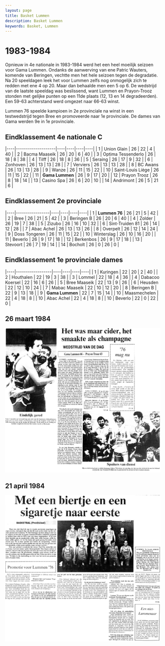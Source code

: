 ```yaml
---
layout: page
title: Basket Lummen
description: Basket Lummen
keywords: Basket, Lummen
---
```


# 1983-1984

Opnieuw in 4e nationale in 1983-1984 werd het een heel moeilijk seizoen voor Gama Lummen. Ondanks de aanwerving van ene Patric Wauters, komende van Beringen, vechtte men het hele seizoen tegen de degradatie.
Na 20 speeldagen leek het voor Lummen zelfs nog onmogelijk zich te redden met ene 4 op 20. Maar dan behaalde men een 5 op 6. De wedstrijd van de laatste speeldag was beslissend, want Lummen en Prayon-Trooz stonden met gelijke punten op een 11de plaats (12, 13 en 14 degradeerden). Een 59-63 achterstand werd omgezet naar 66-63 winst.

Lummen 76 speelde kampioen in 2e provinciale na winst in een testwedstrijd tegen Bree en promoveerde naar 1e provinciale. De dames van Gama werden 9e in 1e provinciale.

## Eindklassement 4e nationale C

|----|--------------------|----|----|----|----|
| 1  | Union Glain        | 26 | 22 | 4  | 40 |
| 2  | Bacma Maaseik      | 26 | 20 | 6  | 40 |
| 3  | Optima Tessenderlo | 26 | 18 | 8  | 38 |
| 4  | Tilff              | 26 | 18 | 8  | 36 |
| 5  | Seraing            | 26 | 17 | 9  | 32 |
| 6  | Zonhoven           | 26 | 13 | 13 | 28 |
| 7  | Verviers           | 26 | 13 | 13 | 28 |
| 8  | BC Awans           | 26 | 13 | 13 | 28 |
| 9  | Wanze              | 26 | 11 | 15 | 22 |
| 10 | Saint-Louis Liège  | 26 | 11 | 15 | 22 |
| 11 | **Gama Lummen**    | 26 | 9  | 17 | 20 |
| 12 | Prayon Trooz       | 26 | 8  | 18 | 14 |
| 13 | Casino Spa         | 26 | 6  | 20 | 10 |
| 14 | Andrimont          | 26 | 5  | 21 | 6  |

## Eindklassement 2e provinciale

|----|-----------------|----|----|----|----|
| 1  | **Lummen 76**   | 26 | 21 | 5  | 42 |
| 2  | Bree            | 26 | 21 | 5  | 42 |
| 3  | Beringen B      | 26 | 20 | 6  | 40 |
| 4  | Zolder          | 26 | 19 | 7  | 38 |
| 5  | Zizubo          | 26 | 16 | 10 | 32 |
| 6  | Sint-Truiden 81 | 26 | 14 | 12 | 28 |
| 7  | Abac Achel      | 26 | 13 | 13 | 26 |
| 8  | Overpelt        | 26 | 12 | 14 | 24 |
| 9  | Doss Tongeren   | 26 | 11 | 15 | 22 |
| 10 | Winterslag      | 26 | 10 | 16 | 20 |
| 11 | Beverlo         | 26 | 9  | 17 | 18 |
| 12 | Berkenbos       | 26 | 9  | 17 | 18 |
| 13 | Stevoort        | 26 | 7  | 19 | 14 |
| 14 | Bocholt         | 26 | 0  | 26 | 0 |

## Eindklassement 1e provinciale dames 

|----|------------------|----|----|----|----|
| 1  | Kuringen         | 22 | 20 | 2  | 40 |
| 2  | Houthalen        | 22 | 19 | 3  | 38 |
| 3  | Lommel           | 22 | 18 | 4  | 36 |
| 4  | 	Dabacoo Koersel | 22 | 16 | 6  | 26 |
| 5  | Bree Maaseik     | 22 | 13 | 9  | 26 |
| 6  | Heusden          | 22 | 12 | 10 | 24 |
| 7  | Mabac Maaseik    | 22 | 10 | 12 | 20 |
| 8  | Beringen B       | 22 | 9  | 13 | 18 |
| 9  | **Gama Lummen**  | 22 | 7  | 15 | 14 |
| 10 | Maasmechelen     | 22 | 4  | 18 | 8  |
| 10 | Abac Achel       | 22 | 4  | 18 | 8  |
| 10 | Beverlo          | 22 | 0  | 22 | 0  |

## 26 maart 1984

![19840326](/club/geschiedenis/1983-1984/19840326.gif)

## 21 april 1984

![19840421](/club/geschiedenis/1983-1984/19840421.gif)

